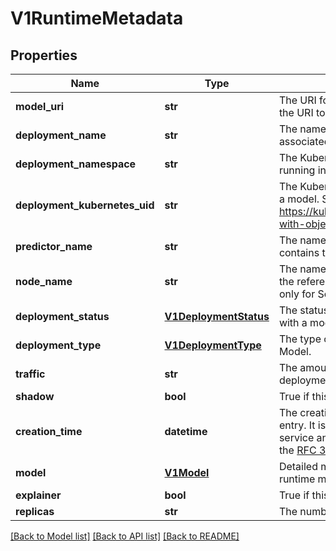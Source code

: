 # V1RuntimeMetadata

## Properties
Name | Type | Description | Notes
------------ | ------------- | ------------- | -------------
**model_uri** | **str** | The URI for the storage bucket containing the model, or the URI to the docker image for custom models. | [optional] 
**deployment_name** | **str** | The name of the Kubernetes deployment that is associated with a model. | [optional] 
**deployment_namespace** | **str** | The Kubernetes namespace in which this deployment is running in. | [optional] 
**deployment_kubernetes_uid** | **str** | The Kubernetes UID of the deployment associated with a model. See https://kubernetes.io/docs/concepts/overview/working-with-objects/names/#uids for details | [optional] 
**predictor_name** | **str** | The name of the predictor inside the deployment that contains the referenced model. | [optional] 
**node_name** | **str** | The name of the node inside the predictor that contains the referenced model. This is relevant and populated only for SeldonDeployment deployment types. | [optional] 
**deployment_status** | [**V1DeploymentStatus**](V1DeploymentStatus.md) | The status of the Kubernetes deployment associated with a model. | [optional] 
**deployment_type** | [**V1DeploymentType**](V1DeploymentType.md) | The type of deployment - either SeldonDeployment or Model. | [optional] 
**traffic** | **str** | The amount of traffic server by this model in the deployment. | [optional] 
**shadow** | **bool** | True if this model is a shadow in the deployment. | [optional] 
**creation_time** | **datetime** | The creation timestamp for the runtime model metadata entry. It is automatically created by the Metadata service and cannot be modified. The timestamp is using the [RFC 3339](https://www.ietf.org/rfc/rfc3339.txt) format/ | [optional] 
**model** | [**V1Model**](V1Model.md) | Detailed metadata of the model referenced in this runtime metadata entry. | [optional] 
**explainer** | **bool** | True if this model is a explainer in the deployment. | [optional] 
**replicas** | **str** | The number of replicas for this model. | [optional] 

[[Back to Model list]](../README.md#documentation-for-models) [[Back to API list]](../README.md#documentation-for-api-endpoints) [[Back to README]](../README.md)


